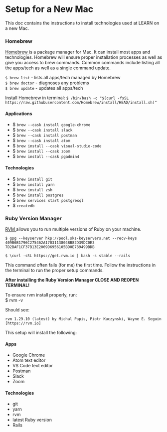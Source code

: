 # Setup for a New Mac

This doc contains the instructions to install technologies used at LEARN on a new Mac.

### Homebrew
[ Homebrew ](https://brew.sh/) is a package manager for Mac. It can install most apps and technologies. Homebrew will ensure proper installation processes as well as give you access to brew commands. Common commands include listing all the apps/tech as well as a single command update.

`$ brew list` - lists all apps/tech managed by Homebrew  
`$ brew doctor` - diagnoses any problems  
`$ brew update` - updates all apps/tech

Install Homebrew in terminal: `$ /bin/bash -c "$(curl -fsSL https://raw.githubusercontent.com/Homebrew/install/HEAD/install.sh)"`

#### Applications
- $ `brew --cask install google-chrome`
- $ `brew --cask install slack`
- $ `brew --cask install postman`
- $ `brew --cask install atom`
- $ `brew install --cask visual-studio-code`
- $ `brew install --cask zoom`
- $ `brew install --cask pgadmin4`

#### Technologies
- $ `brew install git`
- $ `brew install yarn`
- $ `brew install zsh`
- $ `brew install postgres`
- $ `brew services start postgresql`
- $ `createdb`

### Ruby Version Manager
[ RVM ](https://rvm.io/rvm/install) allows you to run multiple versions of Ruby on your machine.

`$ gpg --keyserver hkp://pool.sks-keyservers.net --recv-keys 409B6B1796C275462A1703113804BB82D39DC0E3 7D2BAF1CF37B13E2069D6956105BD0E739499BDB`

`$ \curl -sSL https://get.rvm.io | bash -s stable --rails`

This command often fails (for me) the first time. Follow the instructions in the terminal to run the proper setup commands.

**After installing the Ruby Version Manager CLOSE AND REOPEN TERMINAL!**

To ensure rvm install properly, run:  
$ rvm -v

Should see:
```
rvm 1.29.10 (latest) by Michal Papis, Piotr Kuczynski, Wayne E. Seguin [https://rvm.io]
```

This setup will install the following:

#### Apps
- Google Chrome
- Atom text editor
- VS Code text editor
- Postman
- Slack
- Zoom

#### Technologies
- git
- yarn
- rvm
- latest Ruby version
- Rails

